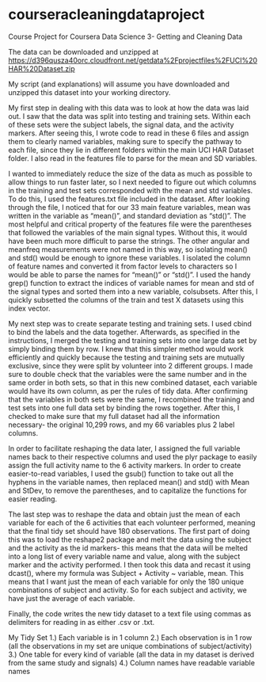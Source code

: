 courseracleaningdataproject
===========================

Course Project for Coursera Data Science 3- Getting and Cleaning Data

The data can be downloaded and unzipped at https://d396qusza40orc.cloudfront.net/getdata%2Fprojectfiles%2FUCI%20HAR%20Dataset.zip

My script (and explanations) will assume you have downloaded and unzipped this dataset into your working directory.

My first step in dealing with this data was to look at how the data was laid out. I saw that the data was split into testing and training sets. Within each of these sets were the subject labels, the signal data, and the activity markers. After seeing this, I wrote code to read in these 6 files and assign them to clearly named variables, making sure to specify the pathway to each file, since they lie in different folders within the main UCI HAR Dataset folder. I also read in the features file to parse for the mean and SD variables.

I wanted to immediately reduce the size of the data as much as possible to allow things to run faster later, so I next needed to figure out which columns in the training and test sets corresponded with the mean and std variables. To do this, I used the features.txt file included in the dataset. After looking through the file, I noticed that for our 33 main feature variables, mean was written in the variable as “mean()”, and standard deviation as “std()”. The most helpful and critical property of the features file were the parentheses that followed the variables of the main signal types. Without this, it would have been much more difficult to parse the strings. The other angular and meanfreq measurements were not named in this way, so isolating mean() and std() would be enough to ignore these variables.  I isolated the column of feature names and converted it from factor levels to characters so I would be able to parse the names for “mean()” or “std()”. I used the handy grep() function to extract the indices of variable names for mean and std of the signal types and sorted them into a new variable, colsubsets. After this, I quickly subsetted the columns of the train and test X datasets using this index vector.

My next step was to create separate testing and training sets. I used cbind to bind the labels and the data together. Afterwards, as specified in the instructions, I merged the testing and training sets into one large data set by simply binding them by row. I knew that this simpler method would work efficiently and quickly because the testing and training sets are mutually exclusive, since they were split by volunteer into 2 different groups. I made sure to double check that the variables were the same number and in the same order in both sets, so that in this new combined dataset, each variable would have its own column, as per the rules of tidy data. After confirming that the variables in both sets were the same, I recombined the training and test sets into one full data set by binding the rows together. After this, I checked to make sure that my full dataset had all the information necessary- the original 10,299 rows, and my 66 variables plus 2 label columns.

In order to facilitate reshaping the data later, I assigned the full variable names back to their respective columns and used the plyr package to easily assign the full activity name to the 6 activity markers. In order to create easier-to-read variables, I used the gsub() function to take out all the hyphens in the variable names, then replaced mean() and std() with Mean and StDev, to remove the parentheses, and to capitalize the functions for easier reading.

The last step was to reshape the data and obtain just the mean of each variable for each of the 6 activities that each volunteer performed, meaning that the final tidy set should have 180 observations. The first part of doing this was to load the reshape2 package and melt the data using the subject and the activity as the id markers- this means that the data will be melted into a long list of every variable name and value, along with the subject marker and the activity performed. I then took this data and recast it using dcast(), where my formula was Subject + Activity ~ variable, mean. This means that I want just the mean of each variable for only the 180 unique combinations of subject and activity. So for each subject and activity, we have just the average of each variable.

Finally, the code writes the new tidy dataset to a text file using commas as delimiters for reading in as either .csv or .txt.

My Tidy Set
1.) Each variable is in 1 column
2.) Each observation is in 1 row (all the observations in my set are unique combinations of subject/activity)
3.) One table for every kind of variable (all the data in my dataset is derived from the same study and signals)
4.) Column names have readable variable names
